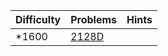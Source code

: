 | Difficulty | Problems | Hints |
| -------- | -------- | -------- |
| *1600 | [2128D](https://codeforces.com/problemset/problem/2128/D) |

